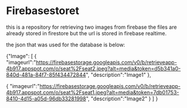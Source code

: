 # Firebasestoret
this is  a repository for retrieving two images from firebase
the files are already stored in firestore but the url
is stored in firebase realtime.

the json that was used for the database is below:

{"Image":
[
{	
	"imageurl":"https://firebasestorage.googleapis.com/v0/b/retrieveapp-4b917.appspot.com/o/seat%2Fseat2.jpeg?alt=media&token=d5b341a0-840d-481a-84f7-85f434472844",
	"description":"Image1"
},

{
	"imageurl":"https://firebasestorage.googleapis.com/v0/b/retrieveapp-4b917.appspot.com/o/seat%2Fseat1.jpeg?alt=media&token=7db01753-8410-4d15-a05d-96db33281998",
		"description":"Image2"
}
]
}
